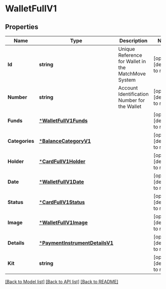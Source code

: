 # WalletFullV1

## Properties
Name | Type | Description | Notes
------------ | ------------- | ------------- | -------------
**Id** | **string** | Unique Reference for Wallet in the MatchMove System | [optional] [default to null]
**Number** | **string** | Account Identification Number for the Wallet | [optional] [default to null]
**Funds** | [***WalletFullV1Funds**](Wallet_full.v1_funds.md) |  | [optional] [default to null]
**Categories** | [***BalanceCategoryV1**](Balance_category.v1.md) |  | [optional] [default to null]
**Holder** | [***CardFullV1Holder**](Card_full.v1_holder.md) |  | [optional] [default to null]
**Date** | [***WalletFullV1Date**](Wallet_full.v1_date.md) |  | [optional] [default to null]
**Status** | [***CardFullV1Status**](Card_full.v1_status.md) |  | [optional] [default to null]
**Image** | [***WalletFullV1Image**](Wallet_full.v1_image.md) |  | [optional] [default to null]
**Details** | [***PaymentInstrumentDetailsV1**](Payment_instrument_details.v1.md) |  | [optional] [default to null]
**Kit** | **string** |  | [optional] [default to null]

[[Back to Model list]](../README.md#documentation-for-models) [[Back to API list]](../README.md#documentation-for-api-endpoints) [[Back to README]](../README.md)

